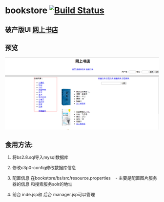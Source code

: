 # bookstore [![Build Status](https://img.shields.io/travis/rust-lang/rust.svg)](http://bs.woyumen4597.me)

## 破产版UI [网上书店](http://bs.woyumen4597.me)

## 预览

 ![](./bs/1.png)

## 食用方法:

 1. 将bs2.8.sql导入mysql数据库
 
 2. 修改c3p0-config修改数据库信息
 
 3. 配置信息 在bookstore/bs/src/resource.properties
    - 主要是配置图片服务器的信息 和搜索服务solr的地址
 4. 前台 inde.jsp和 后台 manager.jsp可以管理
